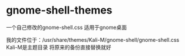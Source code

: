 # gnome-shell-themes
一个自己修改的gnome-shell.css  适用于gnome桌面 

我的文件位于：/usr/share/themes/Kali-M/gnome-shell/gnome-shell.css
Kali-M是主题目录 将原来的备份直接替换就好

